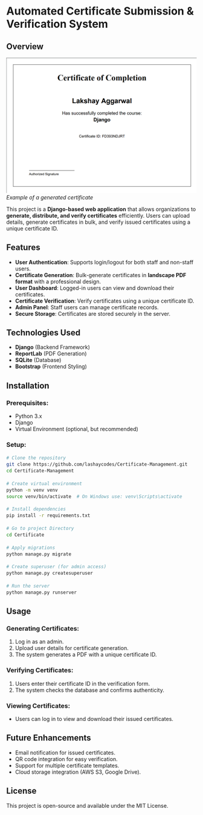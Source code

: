 # Automated Certificate Submission & Verification System

## Overview

![Generated Certificate](generated_certificate.png)  
*Example of a generated certificate*


This project is a **Django-based web application** that allows organizations to **generate, distribute, and verify certificates** efficiently. Users can upload details, generate certificates in bulk, and verify issued certificates using a unique certificate ID.

## Features

- **User Authentication**: Supports login/logout for both staff and non-staff users.
- **Certificate Generation**: Bulk-generate certificates in **landscape PDF format** with a professional design.
- **User Dashboard**: Logged-in users can view and download their certificates.
- **Certificate Verification**: Verify certificates using a unique certificate ID.
- **Admin Panel**: Staff users can manage certificate records.
- **Secure Storage**: Certificates are stored securely in the server.

## Technologies Used

- **Django** (Backend Framework)
- **ReportLab** (PDF Generation)
- **SQLite** (Database)
- **Bootstrap** (Frontend Styling)

## Installation

### Prerequisites:

- Python 3.x
- Django
- Virtual Environment (optional, but recommended)

### Setup:

```bash
# Clone the repository
git clone https://github.com/lashaycodes/Certificate-Management.git
cd Certificate-Management

# Create virtual environment
python -m venv venv
source venv/bin/activate  # On Windows use: venv\Scripts\activate

# Install dependencies
pip install -r requirements.txt

# Go to project Directory
cd Certificate

# Apply migrations
python manage.py migrate

# Create superuser (for admin access)
python manage.py createsuperuser

# Run the server
python manage.py runserver
```

## Usage

### Generating Certificates:

1. Log in as an admin.
2. Upload user details for certificate generation.
3. The system generates a PDF with a unique certificate ID.

### Verifying Certificates:

1. Users enter their certificate ID in the verification form.
2. The system checks the database and confirms authenticity.

### Viewing Certificates:

- Users can log in to view and download their issued certificates.

## Future Enhancements

- Email notification for issued certificates.
- QR code integration for easy verification.
- Support for multiple certificate templates.
- Cloud storage integration (AWS S3, Google Drive).

## License

This project is open-source and available under the MIT License.



